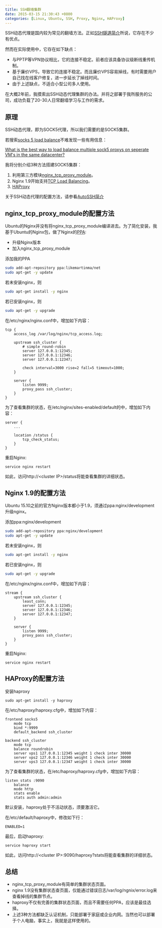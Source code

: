 ```yaml
---
title: SSH翻墙集群
date: 2015-03-15 21:30:43 +0800
categories: [Linux, Ubuntu, SSH, Proxy, Nginx, HAProxy]
---
```


SSH动态代理是国内较为常见的翻墙方法。正如[SSH隧道简介](/blog/2014/10/27/ssh-tunnel-tutorial/)所说，它存在不少有优点。

然而在实际使用中，它存在如下缺点：

* 与PPTP等VPN协议相比，它的连接不稳定。前者应该具备协议级断线重传机制。
* 基于廉价VPS，导致它的连接不稳定。而且廉价VPS容易掉线，有时需要用户自己找在线客户修复，进一步延长了掉线时间。
* 由于上述缺点，不适合小型公司多人使用。

在大概2年前，我摸索出SSH动态代理集群的办法。并将之部署于我所服务的公司，成功负载了20-30人日常翻墙学习与工作的需求。

## 原理 ##

SSH动态代理，即为SOCK5代理，所以我们需要的是SOCK5集群。

若搜索[socks 5 load balance](https://www.google.com/search?hl=en&q=socks+5+load+balance)不难发现一些有用信息：

[What is the best way to load balance multiple sock5 proxys on seperate VM's in the same datacenter?](http://serverfault.com/questions/517971/what-is-the-best-way-to-load-balance-multiple-sock5-proxys-on-seperate-vms-in-t)

我将分别介绍3种方法搭建SOCK5集群：

 1. 利用第三方模块[nginx\_tcp\_proxy\_module](https://github.com/yaoweibin/nginx_tcp_proxy_module)。
 2. Nginx 1.9开始支持[TCP Load Balancing](http://nginx.com/resources/admin-guide/tcp-load-balancing/)。
 3. [HAProxy](http://www.haproxy.org/)

关于SSH动态代理的配置方法，请参看[AutoSSH简介](/blog/2014/12/23/autossh-tutorial/)

## nginx\_tcp\_proxy\_module的配置方法 ##

Ubuntu的Nginx并没有将nginx\_tcp\_proxy\_module编译进去。为了简化安装，我基于Ubuntu的Nginx包，做了Nginx的[PPA](https://launchpad.net/~likemartinma/+archive/ubuntu/net):

* 升级Nginx版本
* 加入nginx\_tcp\_proxy\_module

添加我的PPA

```bash
sudo add-apt-repository ppa:likemartinma/net
sudo apt-get -y update
```

若未安装nginx，则

```bash
sudo apt-get install -y nginx
```

若已安装nginx，则

```bash
sudo apt-get -y upgrade
```

在/etc/nginx/nginx.conf中，增加如下内容：

```nginx
tcp {
    access_log /var/log/nginx/tcp_access.log;

    upstream ssh_cluster {
        # simple round-robin
        server 127.0.0.1:12345;
        server 127.0.0.1:12346;
        server 127.0.0.1:12347;

        check interval=3000 rise=2 fall=5 timeout=1000;
    }

    server {
        listen 9999;
        proxy_pass ssh_cluster;
    }
}
```

为了查看集群的状态，在/etc/nginx/sites-enabled/default的中，增加如下内容：

```nginx
server {
    ...

    location /status {
        tcp_check_status;
    }
}
```

重启Nginx:

```
service nginx restart
```

如此，访问http\://&lt;cluster IP&gt;/status将能查看集群的详细状态。

## Nginx 1.9的配置方法 ##

Ubuntu 15.10之前的官方Nginx版本都小于1.9，须通过ppa:nginx/development升级nginx。

添加ppa:nginx/development

```bash
sudo add-apt-repository ppa:nginx/development
sudo apt-get -y update
```

若未安装nginx，则

```bash
sudo apt-get install -y nginx
```

若已安装nginx，则

```bash
sudo apt-get -y upgrade
```

在/etc/nginx/nginx.conf中，增加如下内容：

```nginx
stream {
    upstream ssh_cluster {
        least_conn;
        server 127.0.0.1:12345;
        server 127.0.0.1:12346;
        server 127.0.0.1:12347;
    }

    server {
        listen 9999;
        proxy_pass ssh_cluster;
    }
}
```

重启Nginx:

```
service nginx restart
```

## HAProxy的配置方法 ##

安装haproxy

```
sudo apt-get install -y haproxy
```

在/etc/haproxy/haproxy.cfg中，增加如下内容：

```
frontend socks5
    mode tcp
    bind *:9999
    default_backend ssh_cluster

backend ssh_cluster
    mode tcp
    balance roundrobin
    server vps1 127.0.0.1:12345 weight 1 check inter 30000
    server vps2 127.0.0.1:12346 weight 1 check inter 30000
    server vps3 127.0.0.1:12347 weight 1 check inter 30000
```

为了查看集群的状态，在/etc/haproxy/haproxy.cfg中，增加如下内容：

```
listen stats :9090
    balance
    mode http
    stats enable
    stats auth admin:admin
```

默认安装，haproxy处于不活动状态，须要激活它。

在/etc/default/haproxy中，修改如下行：

```
ENABLED=1
```

最后，启动haproxy:

```
service haproxy start
```

如此，访问http\://&lt;cluster IP&gt;:9090/haproxy?stats将能查看集群的详细状态。

## 总结 ##

 * nginx\_tcp\_proxy\_module有简单的集群状态页面。
 * nginx 1.9没有集群状态查页面，仅能通过错误日志/var/log/ngnix/error.log来查看掉线的集群节点。
 * haproxy不仅有完善的集群状态页面，而且不需要任何PPA，应该是最佳选择。
 * 上述3种方法都缺乏认证机制，只能部署于家庭或企业内网。当然也可以部署于个人电脑，事实上，我就是这样使用的。

